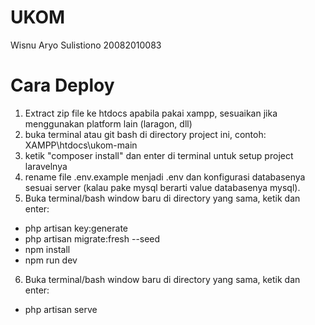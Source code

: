 # UKOM

Wisnu Aryo Sulistiono
20082010083

# Cara Deploy

1. Extract zip file ke htdocs apabila pakai xampp, sesuaikan jika menggunakan platform lain (laragon, dll)
2. buka terminal atau git bash di directory project ini, contoh: XAMPP\htdocs\ukom-main
3. ketik "composer install" dan enter di terminal untuk setup project laravelnya
4. rename file .env.example menjadi .env dan konfigurasi databasenya sesuai server (kalau pake mysql berarti value databasenya mysql).
5. Buka terminal/bash window baru di directory yang sama, ketik dan enter:

-   php artisan key:generate
-   php artisan migrate:fresh --seed
-   npm install
-   npm run dev

6. Buka terminal/bash window baru di directory yang sama, ketik dan enter:

-   php artisan serve
